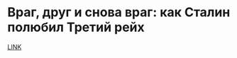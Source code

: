 # Враг, друг и снова враг: как Сталин полюбил Третий рейх



[LINK](https://varlamov.ru/3437888.html)